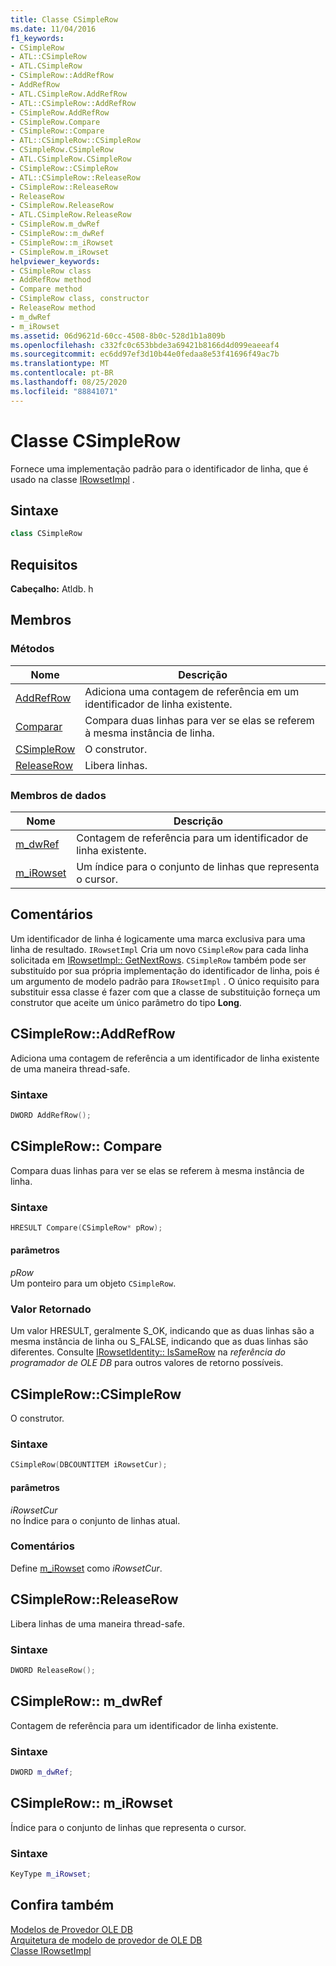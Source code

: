 ```yaml
---
title: Classe CSimpleRow
ms.date: 11/04/2016
f1_keywords:
- CSimpleRow
- ATL::CSimpleRow
- ATL.CSimpleRow
- CSimpleRow::AddRefRow
- AddRefRow
- ATL.CSimpleRow.AddRefRow
- ATL::CSimpleRow::AddRefRow
- CSimpleRow.AddRefRow
- CSimpleRow.Compare
- CSimpleRow::Compare
- ATL::CSimpleRow::CSimpleRow
- CSimpleRow.CSimpleRow
- ATL.CSimpleRow.CSimpleRow
- CSimpleRow::CSimpleRow
- ATL::CSimpleRow::ReleaseRow
- CSimpleRow::ReleaseRow
- ReleaseRow
- CSimpleRow.ReleaseRow
- ATL.CSimpleRow.ReleaseRow
- CSimpleRow.m_dwRef
- CSimpleRow::m_dwRef
- CSimpleRow::m_iRowset
- CSimpleRow.m_iRowset
helpviewer_keywords:
- CSimpleRow class
- AddRefRow method
- Compare method
- CSimpleRow class, constructor
- ReleaseRow method
- m_dwRef
- m_iRowset
ms.assetid: 06d9621d-60cc-4508-8b0c-528d1b1a809b
ms.openlocfilehash: c332fc0c653bbde3a69421b8166d4d099eaeeaf4
ms.sourcegitcommit: ec6dd97ef3d10b44e0fedaa8e53f41696f49ac7b
ms.translationtype: MT
ms.contentlocale: pt-BR
ms.lasthandoff: 08/25/2020
ms.locfileid: "88841071"
---
```

# <a name="csimplerow-class"></a>Classe CSimpleRow

Fornece uma implementação padrão para o identificador de linha, que é usado na classe [IRowsetImpl](../../data/oledb/irowsetimpl-class.md) .

## <a name="syntax"></a>Sintaxe

```cpp
class CSimpleRow
```

## <a name="requirements"></a>Requisitos

**Cabeçalho:** Atldb. h

## <a name="members"></a>Membros

### <a name="methods"></a>Métodos

| Nome | Descrição |
|-|-|
|[AddRefRow](#addrefrow)|Adiciona uma contagem de referência em um identificador de linha existente.|
|[Comparar](#compare)|Compara duas linhas para ver se elas se referem à mesma instância de linha.|
|[CSimpleRow](#csimplerow)|O construtor.|
|[ReleaseRow](#releaserow)|Libera linhas.|

### <a name="data-members"></a>Membros de dados

| Nome | Descrição |
|-|-|
|[m_dwRef](#dwref)|Contagem de referência para um identificador de linha existente.|
|[m_iRowset](#irowset)|Um índice para o conjunto de linhas que representa o cursor.|

## <a name="remarks"></a>Comentários

Um identificador de linha é logicamente uma marca exclusiva para uma linha de resultado. `IRowsetImpl` Cria um novo `CSimpleRow` para cada linha solicitada em [IRowsetImpl:: GetNextRows](../../data/oledb/irowsetimpl-getnextrows.md). `CSimpleRow` também pode ser substituído por sua própria implementação do identificador de linha, pois é um argumento de modelo padrão para `IRowsetImpl` . O único requisito para substituir essa classe é fazer com que a classe de substituição forneça um construtor que aceite um único parâmetro do tipo **Long**.

## <a name="csimplerowaddrefrow"></a><a name="addrefrow"></a> CSimpleRow::AddRefRow

Adiciona uma contagem de referência a um identificador de linha existente de uma maneira thread-safe.

### <a name="syntax"></a>Sintaxe

```cpp
DWORD AddRefRow();
```

## <a name="csimplerowcompare"></a><a name="compare"></a> CSimpleRow:: Compare

Compara duas linhas para ver se elas se referem à mesma instância de linha.

### <a name="syntax"></a>Sintaxe

```cpp
HRESULT Compare(CSimpleRow* pRow);
```

#### <a name="parameters"></a>parâmetros

*pRow*<br/>
Um ponteiro para um objeto `CSimpleRow`.

### <a name="return-value"></a>Valor Retornado

Um valor HRESULT, geralmente S_OK, indicando que as duas linhas são a mesma instância de linha ou S_FALSE, indicando que as duas linhas são diferentes. Consulte [IRowsetIdentity:: IsSameRow](/previous-versions/windows/desktop/ms719629(v=vs.85)) na *referência do programador de OLE DB* para outros valores de retorno possíveis.

## <a name="csimplerowcsimplerow"></a><a name="csimplerow"></a> CSimpleRow::CSimpleRow

O construtor.

### <a name="syntax"></a>Sintaxe

```cpp
CSimpleRow(DBCOUNTITEM iRowsetCur);
```

#### <a name="parameters"></a>parâmetros

*iRowsetCur*<br/>
no Índice para o conjunto de linhas atual.

### <a name="remarks"></a>Comentários

Define [m_iRowset](../../data/oledb/csimplerow-m-irowset.md) como *iRowsetCur*.

## <a name="csimplerowreleaserow"></a><a name="releaserow"></a> CSimpleRow::ReleaseRow

Libera linhas de uma maneira thread-safe.

### <a name="syntax"></a>Sintaxe

```cpp
DWORD ReleaseRow();
```

## <a name="csimplerowm_dwref"></a><a name="dwref"></a> CSimpleRow:: m_dwRef

Contagem de referência para um identificador de linha existente.

### <a name="syntax"></a>Sintaxe

```cpp
DWORD m_dwRef;
```

## <a name="csimplerowm_irowset"></a><a name="irowset"></a> CSimpleRow:: m_iRowset

Índice para o conjunto de linhas que representa o cursor.

### <a name="syntax"></a>Sintaxe

```cpp
KeyType m_iRowset;
```

## <a name="see-also"></a>Confira também

[Modelos de Provedor OLE DB](../../data/oledb/ole-db-provider-templates-cpp.md)<br/>
[Arquitetura de modelo de provedor de OLE DB](../../data/oledb/ole-db-provider-template-architecture.md)<br/>
[Classe IRowsetImpl](../../data/oledb/irowsetimpl-class.md)
